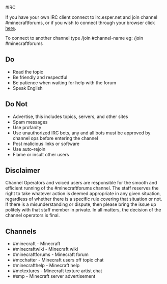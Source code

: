 #IRC

If you have your own IRC client connect to irc.esper.net and join channel #minecraftforums, 
or if you wish to connect through your browser click [here](http://www.minecraftforum.net/irc/web-client/).

To connect to another channel type /join #channel-name eg: /join #minecraftforums

## Do

* Read the topic
* Be friendly and respectful
* Be patience when waiting for help with the forum
* Speak English

## Do Not

* Advertise, this includes topics, servers, and other sites
* Spam messages
* Use profanity
* Use unauthorized IRC bots, any and all bots must be approved by channel ops before entering the channel
* Post malicious links or software
* Use auto-rejoin
* Flame or insult other users

## Disclaimer

Channel Operators and voiced users are responsible for the smooth and efficient running of the #minecraftforums channel. 
The staff reserves the right to take whatever action is deemed appropriate in any given situation, 
regardless of whether there is a specific rule covering that situation or not. 
If there is a misunderstanding or dispute, then please bring the issue up politely with that staff member in private. 
In all matters, the decision of the channel operators is final.

## Channels

* #minecraft - Minecraft
* #minecraftwiki - Minecraft wiki
* #minecraftforums - Minecraft forum
* #mcchatter - Minecraft users off topic chat
* #minecrafthelp - Minecraft help
* #mctextures - Minecraft texture artist chat
* #smp - Minecraft server advertisement 
